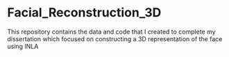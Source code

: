# Facial_Reconstruction_3D
This repository contains the data and code that I created to complete my dissertation which focused on constructing a 3D representation of the face using INLA
